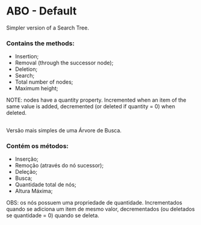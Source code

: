 # ABO - Default

Simpler version of a Search Tree.

### Contains the methods:

- Insertion;
- Removal (through the successor node);
- Deletion;
- Search;
- Total number of nodes;
- Maximum height;

<p>NOTE: nodes have a quantity property. Incremented when an item of the same value is added, decremented (or deleted if quantity = 0) when deleted.</p>


##
Versão mais simples de uma Árvore de Busca.

### Contém os métodos:

- Inserção;
- Remoção (através do nó sucessor);
- Deleção;
- Busca;
- Quantidade total de nós;
- Altura Máxima;

<p>OBS: os nós possuem uma propriedade de quantidade. Incrementados quando se adiciona um item de mesmo valor, decrementados (ou deletados se quantidade = 0) quando se deleta.</p>
